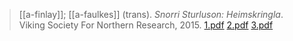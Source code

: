 > [[a-finlay]]; [[a-faulkes]] (trans). *Snorri Sturluson: Heimskringla*. Viking Society For Northern Research, 2015. [1.pdf](a-finlay-a-faulkes2014-1.pdf) [2.pdf](a-finlay-a-faulkes2014-2.pdf) [3.pdf](a-finlay-a-faulkes2014-3.pdf)